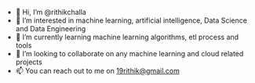 - 👋 Hi, I’m @rithikchalla
- 👀 I’m interested in machine learning, artificial intelligence, Data Science and Data Engineering
- 🌱 I’m currently learning machine learning algorithms, etl process and tools
- 💞️ I’m looking to collaborate on any machine learning and cloud related projects
- 📫 You can reach out to me on 19rithik@gmail.com

<!---
rithikchalla/rithikchalla is a ✨ special ✨ repository because its `README.md` (this file) appears on your GitHub profile.
You can click the Preview link to take a look at your changes.
--->
